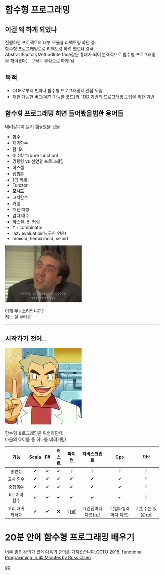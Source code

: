 # 함수형 프로그래밍

## 이걸 왜 하게 되었나

진행하던 프로젝트의 내부 모듈을 리팩토링 하던 중..  
함수형 프로그래밍으로 리팩토링 하려 했으나 결국 AbstractFactoryMethodInterface같은 형태가 되어 본격적으로 함수형 프로그래밍을 해야겠다는 구국의 결심으로 하게 됨

## 목적
- OOP로부터 벗어나 함수형 프로그래밍적 관점 도입
- 재현 가능한 버그(예측 가능한 코드)와 TDD 기반의 프로그래밍 도입을 위한 기반

## 함수형 프로그래밍 하면 들어봤을법한 용어들
내려갈수록 듣기 힘들었을 것들

- 함수
- 재귀함수
- 람다λ
- 순수함수(pure function)
- 명령형 vs 선언형 프로그래밍
- 하스켈
- 집합론
- 1급 객체
- Functor
- __모나드__
- 고차함수
- 커링
- 패턴 매칭
- 람다 대수
- 하스켈. B. 커링
- Y - combinator
- lazy evaluation(느긋한 연산)
- monoid, hemorrhoid, setoid

<img src="./imgres/nicolas.jpg" style="width:250px;">

이게 무슨소리랍니까?  
저도 잘 몰라요

---
## 시작하기 전에..
<img src="./imgres/오박사.jpg" style="width:250px;">

함수형 프로그래밍은 위험하단다!  
다음의 아이들 중 하나를 데려가렴!  

|기능|Scala|F#|러스트|파이썬|자바스크립트|Cpp|자바|
|:---:|:---:|:---:|:---:|:---:|:---:|:---:|:---:|
|불변성|✔|✔|✔|❔|❔|❔|❔| 
|고차 함수|✔|✔|✔|✔|✔|✔|❔|
|중첩함수|✔|✔|✔|✔|✔|✔|❔|
|비-지역 함수|✔|✔|✔|✔|✔|✔|❔|
|꼬리 재귀 최적화|✔|✔|❌|❔[ref](https://stackoverflow.com/a/59258170)|❔(엔진마다 다름)[ref](https://stackoverflow.com/a/37224563)|❔(컴파일러마다 다름)|❔(할수는 있음)[ref](https://blog.knoldus.com/tail-recursion-in-java-8/)

# 20분 안에 함수형 프로그래밍 배우기
너무 좋은 강의가 있어 다음의 강의를 가져왔습니다.[GOTO 2018. Functional Programming in 40 Minutes by Russ Olsen](https://www.youtube.com/watch?v=0if71HOyVjY&list=PLpFs5ekooG6nV2g3d_EfRrj7Cl9xzWGon&index=1&t=2201s&ab_channel=GOTOConferences)

[go](https://docs.google.com/presentation/d/1bN1EIlVqlO99jKF6EHDv3vGTwdd86bxHBoXueGUyhO0/edit?usp=sharing)
